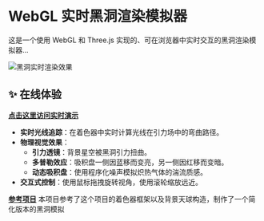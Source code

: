 # WebGL 实时黑洞渲染模拟器

这是一个使用 WebGL 和 Three.js 实现的、可在浏览器中实时交互的黑洞渲染模拟器...

![黑洞实时渲染效果](./assets/black_hole_simulation.gif)

## ✨ 在线体验

**[点击这里访问实时演示](https://你的用户名.github.io/你的仓库名/)**

- **实时光线追踪**：在着色器中实时计算光线在引力场中的弯曲路径。
- **物理视觉效果**：
    - **引力透镜**：背景星空被黑洞引力扭曲。
    - **多普勒效应**：吸积盘一侧因蓝移而变亮，另一侧因红移而变暗。
    - **动态吸积盘**：使用程序化噪声模拟炽热气体的湍流质感。
- **交互式控制**：使用鼠标拖拽旋转视角，使用滚轮缩放远近。

**[参考项目](https://github.com/rossning92/Blackhole)**
   本项目参考了这个项目的着色器框架以及背景天球构造，制作了一个简化版本的黑洞模拟